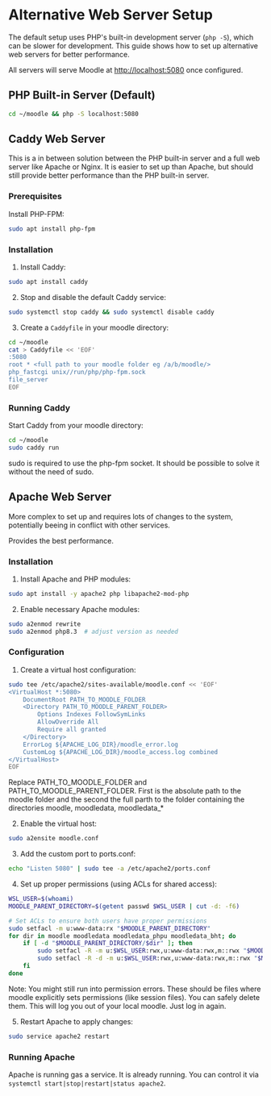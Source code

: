 # Alternative Web Server Setup

The default setup uses PHP's built-in development server (`php -S`), which can be slower for development. This guide shows how to set up alternative web servers for better performance.

All servers will serve Moodle at [http://localhost:5080](http://localhost:5080) once configured.

## PHP Built-in Server (Default)

```bash
cd ~/moodle && php -S localhost:5080
```

## Caddy Web Server

This is a in between solution between the PHP built-in server and a full web server like Apache or Nginx. It is easier to set up than Apache, but should still provide better performance than the PHP built-in server.

### Prerequisites

Install PHP-FPM:
```bash
sudo apt install php-fpm
```

### Installation

1. Install Caddy:
```bash
sudo apt install caddy
```

2. Stop and disable the default Caddy service:
```bash
sudo systemctl stop caddy && sudo systemctl disable caddy
```

3. Create a `Caddyfile` in your moodle directory:
```bash
cd ~/moodle
cat > Caddyfile << 'EOF'
:5080
root * <full path to your moodle folder eg /a/b/moodle/>
php_fastcgi unix//run/php/php-fpm.sock
file_server
EOF
```

### Running Caddy

Start Caddy from your moodle directory:
```bash
cd ~/moodle
sudo caddy run
```

sudo is required to use the php-fpm socket. It should be possible to solve it without the need of sudo.

## Apache Web Server

More complex to set up and requires lots of changes to the system, potentially beeing in conflict with other services.

Provides the best performance.

### Installation

1. Install Apache and PHP modules:
```bash
sudo apt install -y apache2 php libapache2-mod-php
```

2. Enable necessary Apache modules:
```bash
sudo a2enmod rewrite
sudo a2enmod php8.3  # adjust version as needed
```

### Configuration

1. Create a virtual host configuration:
```bash
sudo tee /etc/apache2/sites-available/moodle.conf << 'EOF'
<VirtualHost *:5080>
    DocumentRoot PATH_TO_MOODLE_FOLDER
    <Directory PATH_TO_MOODLE_PARENT_FOLDER>
        Options Indexes FollowSymLinks
        AllowOverride All
        Require all granted
    </Directory>
    ErrorLog ${APACHE_LOG_DIR}/moodle_error.log
    CustomLog ${APACHE_LOG_DIR}/moodle_access.log combined
</VirtualHost>
EOF
```
Replace PATH_TO_MOODLE_FOLDER and PATH_TO_MOODLE_PARENT_FOLDER. First is the absolute path to the moodle folder and the second the full parth to the folder containing the directories moodle, moodledata, moodledata_*

2. Enable the virtual host:
```bash
sudo a2ensite moodle.conf
```

3. Add the custom port to ports.conf:
```bash
echo "Listen 5080" | sudo tee -a /etc/apache2/ports.conf
```

4. Set up proper permissions (using ACLs for shared access):
```bash
WSL_USER=$(whoami)
MOODLE_PARENT_DIRECTORY=$(getent passwd $WSL_USER | cut -d: -f6)

# Set ACLs to ensure both users have proper permissions
sudo setfacl -m u:www-data:rx "$MOODLE_PARENT_DIRECTORY"
for dir in moodle moodledata moodledata_phpu moodledata_bht; do
    if [ -d "$MOODLE_PARENT_DIRECTORY/$dir" ]; then
        sudo setfacl -R -m u:$WSL_USER:rwx,u:www-data:rwx,m::rwx "$MOODLE_PARENT_DIRECTORY/$dir"
        sudo setfacl -R -d -m u:$WSL_USER:rwx,u:www-data:rwx,m::rwx "$MOODLE_PARENT_DIRECTORY/$dir"
    fi
done
```

Note: You might still run into permission errors. These should be files where moodle explicitly sets permissions (like session files). You can safely delete them. This will log you out of your local moodle. Just log in again.

5. Restart Apache to apply changes:
```bash
sudo service apache2 restart
```

### Running Apache

Apache is running gas a service. It is already running. You can control it via `systemctl start|stop|restart|status apache2`.

